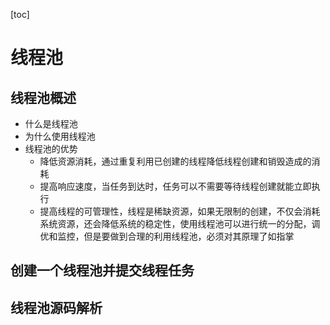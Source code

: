 [toc]

# 线程池

## 线程池概述

* 什么是线程池
* 为什么使用线程池
* 线程池的优势
  * 降低资源消耗，通过重复利用已创建的线程降低线程创建和销毁造成的消耗
  * 提高响应速度，当任务到达时，任务可以不需要等待线程创建就能立即执行
  * 提高线程的可管理性，线程是稀缺资源，如果无限制的创建，不仅会消耗系统资源，还会降低系统的稳定性，使用线程池可以进行统一的分配，调优和监控，但是要做到合理的利用线程池，必须对其原理了如指掌

## 创建一个线程池并提交线程任务



## 线程池源码解析